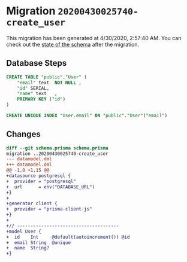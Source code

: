 # Migration `20200430025740-create_user`

This migration has been generated at 4/30/2020, 2:57:40 AM.
You can check out the [state of the schema](./schema.prisma) after the migration.

## Database Steps

```sql
CREATE TABLE "public"."User" (
    "email" text  NOT NULL ,
    "id" SERIAL,
    "name" text   ,
    PRIMARY KEY ("id")
) 

CREATE UNIQUE INDEX "User.email" ON "public"."User"("email")
```

## Changes

```diff
diff --git schema.prisma schema.prisma
migration ..20200430025740-create_user
--- datamodel.dml
+++ datamodel.dml
@@ -1,0 +1,15 @@
+datasource postgresql {
+  provider = "postgresql"
+  url      = env("DATABASE_URL")
+}
+
+generator client {
+  provider = "prisma-client-js"
+}
+
+// --------------------------------------
+model User {
+  id    Int     @default(autoincrement()) @id
+  email String  @unique
+  name  String?
+}
```


